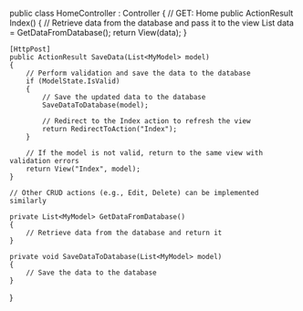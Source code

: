 public class HomeController : Controller
{
    // GET: Home
    public ActionResult Index()
    {
        // Retrieve data from the database and pass it to the view
        List<MyModel> data = GetDataFromDatabase();
        return View(data);
    }

    [HttpPost]
    public ActionResult SaveData(List<MyModel> model)
    {
        // Perform validation and save the data to the database
        if (ModelState.IsValid)
        {
            // Save the updated data to the database
            SaveDataToDatabase(model);
            
            // Redirect to the Index action to refresh the view
            return RedirectToAction("Index");
        }
        
        // If the model is not valid, return to the same view with validation errors
        return View("Index", model);
    }

    // Other CRUD actions (e.g., Edit, Delete) can be implemented similarly

    private List<MyModel> GetDataFromDatabase()
    {
        // Retrieve data from the database and return it
    }

    private void SaveDataToDatabase(List<MyModel> model)
    {
        // Save the data to the database
    }
}
